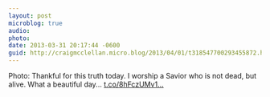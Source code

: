 ```yaml
---
layout: post
microblog: true
audio: 
photo: 
date: 2013-03-31 20:17:44 -0600
guid: http://craigmcclellan.micro.blog/2013/04/01/t318547700293455872.html
---
```

Photo: Thankful for this truth today. I worship a Savior who is not dead, but alive. What a beautiful day... [t.co/8hFczUMv1...](http://t.co/8hFczUMv1k)
